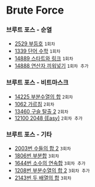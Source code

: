 # Brute Force

### 브루트 포스 - 순열
- [2529 부등호](https://www.acmicpc.net/problem/2529) `1회차`
- [1339 단어 수학](https://www.acmicpc.net/problem/1339) `1회차`
- [14889 스타트와 링크](https://www.acmicpc.net/problem/14889) `1회차`
- [14888 연산자 끼워넣기](https://www.acmicpc.net/problem/14888) `1회차 추가`

### 브루트 포스 - 비트마스크
- [14225 부분수열의 합](https://www.acmicpc.net/problem/14225) `2회차`
- [1062 가르침](https://www.acmicpc.net/problem/1062) `2회차`
- [13460 구슬 탈출 2](https://www.acmicpc.net/problem/13460) `2회차`
- [12100 2048 (Easy)](https://www.acmicpc.net/problem/12100) `2회차 추가`

### 브루트 포스 - 기타
- [2003번 수들의 합 2](https://www.acmicpc.net/problem/2003) `3회차`
- [1806번 부분합](https://www.acmicpc.net/problem/1806) `3회차`
- [1644번 소수의 연속합](https://www.acmicpc.net/problem/1644) `3회차 추가`
- [1208번 부분수열의 합 2](https://www.acmicpc.net/problem/1208) `3회차 추가`
- [2143번 두 배열의 합](https://www.acmicpc.net/problem/2143) `3회차`
